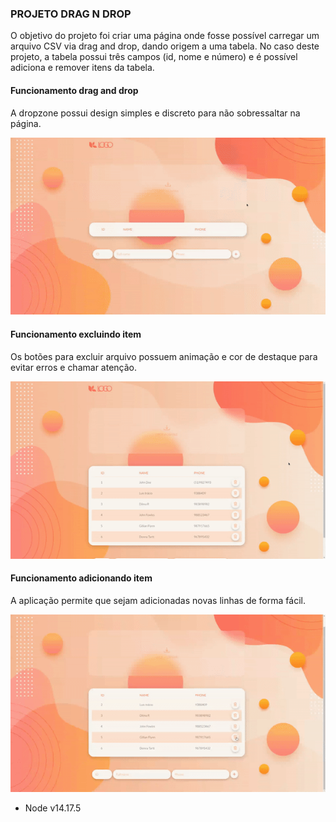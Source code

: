 ### PROJETO DRAG N DROP

O objetivo do projeto foi criar uma página onde fosse possível carregar um arquivo CSV via drag and drop, dando origem a uma tabela. No caso deste projeto, a tabela possui três campos (id, nome e número) e é possível adiciona e remover itens da tabela.

#### Funcionamento drag and drop
  A dropzone possui design simples e discreto para não sobressaltar na página.
<p>
  <img src="./src/toReadMe/gif1.gif">
</p>



#### Funcionamento excluindo item
  Os botões para excluir arquivo possuem animação e cor de destaque para evitar erros e chamar atenção.
<p>
  <img src="./src/toReadMe/gif2.gif">
</p>



#### Funcionamento adicionando item
  A aplicação permite que sejam adicionadas novas linhas de forma fácil.
<p>
  <img src="./src/toReadMe/gif3.gif">
</p>


- Node v14.17.5
